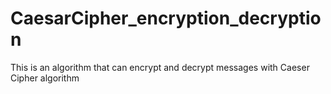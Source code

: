 # CaesarCipher_encryption_decryption
This is an algorithm that can encrypt and decrypt messages with Caeser Cipher algorithm
